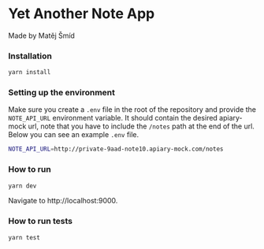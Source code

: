 # Yet Another Note App

Made by Matěj Šmíd

### Installation

```sh
yarn install
```

### Setting up the environment

Make sure you create a `.env` file in the root of the repository and provide the `NOTE_API_URL` environment variable. It should contain the desired apiary-mock url, note that you have to include the `/notes` path at the end of the url.  
Below you can see an example `.env` file.

```sh
NOTE_API_URL=http://private-9aad-note10.apiary-mock.com/notes
```

### How to run

```sh
yarn dev
```

Navigate to http://localhost:9000.

### How to run tests

```sh
yarn test
```

